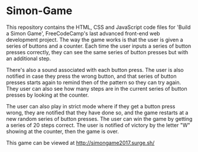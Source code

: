 # Simon-Game

This repository contains the HTML, CSS and JavaScript code files for 'Build a Simon Game', FreeCodeCamp's last advanced
front-end web development project. The way the game works is that the user is given a series of buttons and a counter.
Each time the user inputs a series of button presses correctly, they can see the same series of button presses but with
an additional step.

There's also a sound associated with each button press. The user is also notified in case they press
the wrong button, and that series of button presses starts again to remind then of the pattern so they can try again.
They user can also see how many steps are in the current series of button presses by looking at the counter.

The user can also play in strict mode where if they get a button press wrong, they are notified that they have done so, 
and the game restarts at a new random series of button presses. The user can win the game by getting a series of 20 steps
correct. The user is notified of victory by the letter "W" showing at the counter, then the game is over.

This game can be viewed at http://simongame2017.surge.sh/

